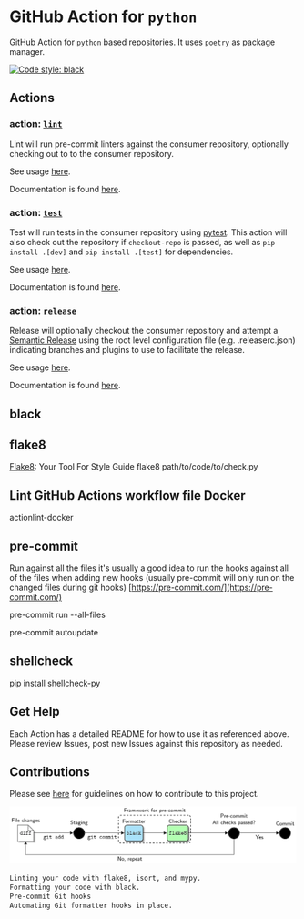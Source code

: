 # GitHub Action for `python`

GitHub Action for `python` based repositories. It uses `poetry` as package manager.

[![Code style: black](https://img.shields.io/badge/code%20style-black-000000.svg)](https://github.com/psf/black)

## Actions

### action: [`lint`](./lint)

Lint will run pre-commit linters against the consumer repository, optionally checking out to to the consumer repository.

See usage [here](./lint/README.md#usage).

Documentation is found [here](./lint/README.md).

### action: [`test`](./test)

Test will run tests in the consumer repository using [pytest](https://github.com/pytest-dev/pytest). This action will also check out the repository if `checkout-repo` is passed, as well as `pip install .[dev]` and `pip install .[test]` for dependencies.

See usage [here](./test/README.md#usage).

Documentation is found [here](./test/README.md).

### action: [`release`](./release)

Release will optionally checkout the consumer repository and attempt a [Semantic Release](https://semantic-release.gitbook.io/semantic-release/usage/configuration) using the root level configuration file (e.g. .releaserc.json) indicating branches and plugins to use to facilitate the release.

See usage [here](./release/README.md#usage).

Documentation is found [here](./release/README.md).

## black

## flake8

[Flake8](https://flake8.pycqa.org/en/latest/): Your Tool For Style Guide
flake8 path/to/code/to/check.py

## Lint GitHub Actions workflow file Docker

actionlint-docker

## pre-commit

Run against all the files
it's usually a good idea to run the hooks against all of the files when adding new hooks (usually pre-commit will only run on the changed files during git hooks)
[https://pre-commit.com/](https://pre-commit.com/)

pre-commit run --all-files

pre-commit autoupdate

## shellcheck

pip install shellcheck-py

## Get Help

Each Action has a detailed README for how to use it as referenced above. Please review Issues, post new Issues against this repository as needed.

## Contributions

Please see [here](https://github.com/python) for guidelines on how to contribute to this project.

![](blackAndFlake8.webp)

    Linting your code with flake8, isort, and mypy.
    Formatting your code with black.
    Pre-commit Git hooks
    Automating Git formatter hooks in place.
